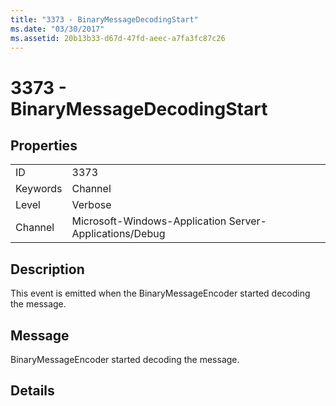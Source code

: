 ```yaml
---
title: "3373 - BinaryMessageDecodingStart"
ms.date: "03/30/2017"
ms.assetid: 20b13b33-d67d-47fd-aeec-a7fa3fc87c26
---
```

# 3373 - BinaryMessageDecodingStart
## Properties  
  
|||  
|-|-|  
|ID|3373|  
|Keywords|Channel|  
|Level|Verbose|  
|Channel|Microsoft-Windows-Application Server-Applications/Debug|  
  
## Description  
 This event is emitted when the BinaryMessageEncoder started decoding the message.  
  
## Message  
 BinaryMessageEncoder started decoding the message.  
  
## Details
